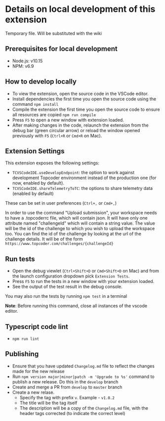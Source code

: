 # Details on local development of this extension

Temporary file. Will be substituted with the wiki

## Prerequisites for local development

- Node.js: v10.15
- NPM: v6.9

## How to develop locally

- To view the extension, open the source code in the VSCode editor.
- Install dependencies the first time you open the source code using the command `npm install`
- Compile the extension the first time you open the source code to ensure all resources are copied `npm run compile`
- Press `F5` to open a new window with extension loaded.
- After making changes in the code, relaunch the extension from the debug bar (green circular arrow) or reload the window opened previously with `F5` (`Ctrl+R` or `Cmd+R` on Mac).

## Extension Settings

This extension exposes the following settings:

- `TCVSCodeIDE.useDevelopEndpoint`: the option to work against development Topcoder environment instead of the production one (for now, enabled by default).
- `TCVSCodeIDE.shareTelemetryToTC`: the options to share telemetry data (enabled by default)

These can be set in user preferences (`Ctrl+,` or `Cmd+,`)

In order to use the command "Upload submission", your workspace needs to have a .topcoderrc file, which will contain json. It will have only one attribute named "challengeId" which will contain a string value. The value will be the id of the challenge to which you wish to upload the workspace too. You can find the id of the challenge by looking at the url of the challenge details. It will be of the form `https://www.topcoder.com/challenges/{challengeId}`

## Run tests

- Open the debug viewlet (`Ctrl+Shift+D` or `Cmd+Shift+D` on Mac) and from the launch configuration dropdown pick `Extension Tests`.
- Press `F5` to run the tests in a new window with your extension loaded.
- See the output of the test result in the debug console.

You may also run the tests by running `npm test` in a terminal

**Note**: Before running this command, close all instances of the vscode editor.

## Typescript code lint

- `npm run lint`

## Publishing

- Ensure that you have updated `Changelog.md` file to reflect the changes made for the new release
- Run `npm version major|minor|patch -m 'Upgrade to %s'` command to publish a new release. Do this in the `develop` branch
- Create and merge a PR from `develop` to `master` branch
- Create a new relase.
  - Specify the tag with prefix `v`. Example - `v1.0.2`
  - The title will be the tag itself
  - The description will be a copy of the `Changelog.md` file, with the header tags corrected (to indicate the correct level)
